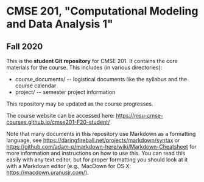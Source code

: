 # CMSE 201, "Computational Modeling and Data Analysis 1"
## Fall 2020

This is the **student Git repository** for CMSE 201. It contains the core materials for the course. This includes (in various directories):

* course_documents/ -- logistical documents like the syllabus and the course calendar
* project/ -- semester project information

This repository may be updated as the course progresses.

The course website can be accessed here: https://msu-cmse-courses.github.io/cmse201-F20-student/

Note that many documents in this repository use Markdown as a formatting language, see https://daringfireball.net/projects/markdown/syntax or https://github.com/adam-p/markdown-here/wiki/Markdown-Cheatsheet for more information and instructions on how to use this. You can read this easily with any text editor, but for proper formatting you should look at it with a Markdown editor (e.g., MacDown for OS X: https://macdown.uranusjr.com/).
